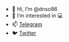 - 👋 Hi, I’m @dnso86
- 👀 I’m interested in :computer:
- 📫 [Telegram](https://t.me/od8086)
- 🐦 [Twitter](https://twitter.com/0d8x86)

<!---
dnso86/dnso86 is a ✨ special ✨ repository because its `README.md` (this file) appears on your GitHub profile.
You can click the Preview link to take a look at your changes.
--->
